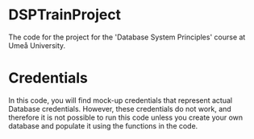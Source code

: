 # DSPTrainProject
The code for the project for the 'Database System Principles' course at Umeå University.

# Credentials
In this code, you will find mock-up credentials that represent actual Database credentials. However, these credentials do not work, and therefore it is not possible to run this code unless you create your own database and populate it using the functions in the code.
